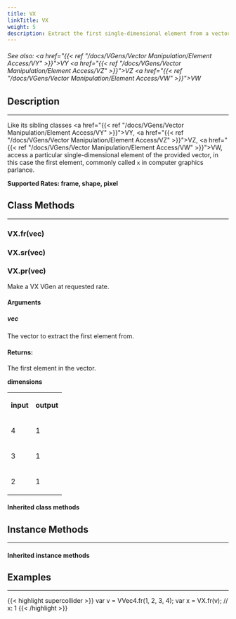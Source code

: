 ```yaml
---
title: VX
linkTitle: VX
weight: 5
description: Extract the first single-dimensional element from a vector
---
```

<!-- generated file, please edit the original .schelp file(in the Scintillator repository) and then run schelpToMarkDown.scdscript to regenerate. -->
###### See also: <a href="{{< ref "/docs/VGens/Vector Manipulation/Element Access/VY" >}}">VY</a> <a href="{{< ref "/docs/VGens/Vector Manipulation/Element Access/VZ" >}}">VZ</a> <a href="{{< ref "/docs/VGens/Vector Manipulation/Element Access/VW" >}}">VW</a> 



## Description
---



Like its sibling classes <a href="{{< ref "/docs/VGens/Vector Manipulation/Element Access/VY" >}}">VY</a>, <a href="{{< ref "/docs/VGens/Vector Manipulation/Element Access/VZ" >}}">VZ</a>, <a href="{{< ref "/docs/VGens/Vector Manipulation/Element Access/VW" >}}">VW</a>, access a particular single-dimensional element of the provided vector, in this case the first element, commonly called <code>x</code> in computer graphics parlance.



<strong>Supported Rates: frame, shape, pixel</strong>



## Class Methods
---



### VX.fr(vec)



### VX.sr(vec)



### VX.pr(vec)



Make a VX VGen at requested rate.



#### Arguments

##### vec



The vector to extract the first element from.





#### Returns:



The first element in the vector.



<strong>dimensions</strong>


<table>
<tr><td>

<strong>input</strong>

</td><td>

<strong>output</strong>

</td></tr>
<tr><td>

4

</td><td>

1

</td></tr>
<tr><td>

3

</td><td>

1

</td></tr>
<tr><td>

2

</td><td>

1

</td></tr>

</table>


#### Inherited class methods



## Instance Methods
---



#### Inherited instance methods



## Examples
---



{{< highlight supercollider >}}
var v = VVec4.fr(1, 2, 3, 4);
var x = VX.fr(v); // x: 1
{{< /highlight >}}





